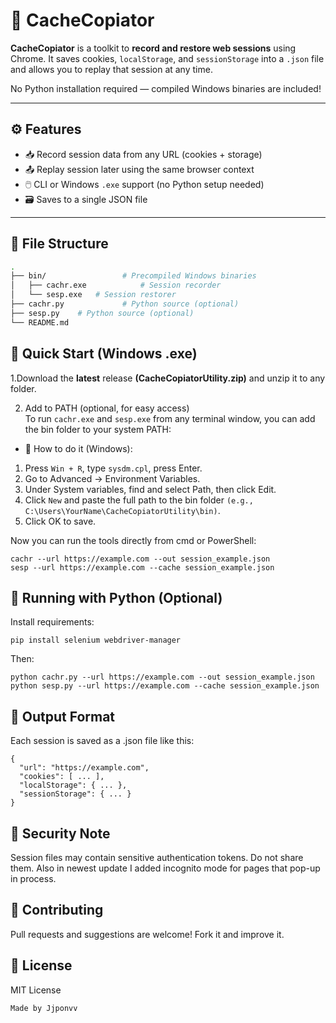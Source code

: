 # 💾 CacheCopiator

**CacheCopiator** is a toolkit to **record and restore web sessions** using Chrome. It saves cookies, `localStorage`, and `sessionStorage` into a `.json` file and allows you to replay that session at any time.

No Python installation required — compiled Windows binaries are included!

---

## ⚙️ Features

- 📥 Record session data from any URL (cookies + storage)
- 📤 Replay session later using the same browser context
- 🖱️ CLI or Windows `.exe` support (no Python setup needed)
- 🗃️ Saves to a single JSON file

---

## 🧾 File Structure

```bash
.
├── bin/                 # Precompiled Windows binaries
│   ├── cachr.exe            # Session recorder
│   └── sesp.exe   # Session restorer
├── cachr.py             # Python source (optional)
├── sesp.py    # Python source (optional)
└── README.md
```
## 🚀 Quick Start (Windows .exe)
1.Download the **latest** release **(CacheCopiatorUtility.zip)** and unzip it to any folder.  

2. Add to PATH (optional, for easy access)  
To run `cachr.exe` and `sesp.exe` from any terminal window, you can add the bin folder to your system PATH:

 - 🔧 How to do it (Windows):  
1. Press `Win + R`, type `sysdm.cpl`, press Enter.  
2. Go to Advanced → Environment Variables.  
3. Under System variables, find and select Path, then click Edit.  
4. Click `New` and paste the full path to the bin folder `(e.g., C:\Users\YourName\CacheCopiatorUtility\bin)`.  
5. Click OK to save.  

Now you can run the tools directly from cmd or PowerShell:

```
cachr --url https://example.com --out session_example.json
sesp --url https://example.com --cache session_example.json
```
## 🐍 Running with Python (Optional)
Install requirements:
```
pip install selenium webdriver-manager
```
Then:

```
python cachr.py --url https://example.com --out session_example.json
python sesp.py --url https://example.com --cache session_example.json
```
## 📄 Output Format
Each session is saved as a .json file like this:
```
{
  "url": "https://example.com",
  "cookies": [ ... ],
  "localStorage": { ... },
  "sessionStorage": { ... }
}
```
## 🔐 Security Note
Session files may contain sensitive authentication tokens. Do not share them.
Also in newest update I added incognito mode for pages that pop-up in process.

## 🤝 Contributing
Pull requests and suggestions are welcome! Fork it and improve it.

## 📄 License
MIT License

`Made by Jjponvv`
